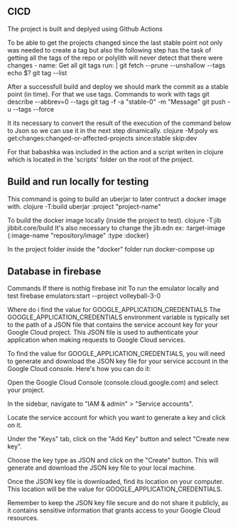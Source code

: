 ## CICD
The project is built and deplyed using Github Actions

To be able to get the projects changed since the last stable point not only was needed to create a tag but also the following step has the task of getting all the tags of the repo or polylith will never detect that there were changes
    - name: Get all git tags
        run: |
          git fetch --prune --unshallow --tags
          echo $?
          git tag --list

After a successfull build and deploy we should mark the commit as a stable point (in time). For that we use tags.
Commands to work with tags
git describe --abbrev=0 --tags
git tag -f -a "stable-0" -m "Message"
git push -u --tags --force

It its necessary to convert the result of the execution of the command below to Json so we can use it in the next step dinamically.
clojure -M:poly ws get:changes:changed-or-affected-projects since:stable skip:dev

For that babashka was included in the action and a script writen in clojure which is located in the 'scripts' folder on the root of the project.

## Build and run locally for testing
This command is going to build an uberjar to later contruct a docker image with.
clojure -T:build uberjar :project "project-name"

To build the docker image locally (inside the project to test). 
clojure -T:jib jibbit.core/build
It's also necessary to change the jib.edn ex:
:target-image {:image-name "repository/image"
                :type :docker}

In the project folder inside the "docker" folder run
docker-compose up

## Database in firebase
Commands
If there is nothig
firebase init
To run the emulator locally and test
firebase emulators:start --project volleyball-3-0

Where do i find the value for GOOGLE_APPLICATION_CREDENTIALS
The GOOGLE_APPLICATION_CREDENTIALS environment variable is typically set to the path of a JSON file that contains the service account key for your Google Cloud project. This JSON file is used to authenticate your application when making requests to Google Cloud services.

To find the value for GOOGLE_APPLICATION_CREDENTIALS, you will need to generate and download the JSON key file for your service account in the Google Cloud console. Here's how you can do it:

Open the Google Cloud Console (console.cloud.google.com) and select your project.

In the sidebar, navigate to "IAM & admin" > "Service accounts".

Locate the service account for which you want to generate a key and click on it.

Under the "Keys" tab, click on the "Add Key" button and select "Create new key".

Choose the key type as JSON and click on the "Create" button. This will generate and download the JSON key file to your local machine.

Once the JSON key file is downloaded, find its location on your computer. This location will be the value for GOOGLE_APPLICATION_CREDENTIALS.

Remember to keep the JSON key file secure and do not share it publicly, as it contains sensitive information that grants access to your Google Cloud resources.